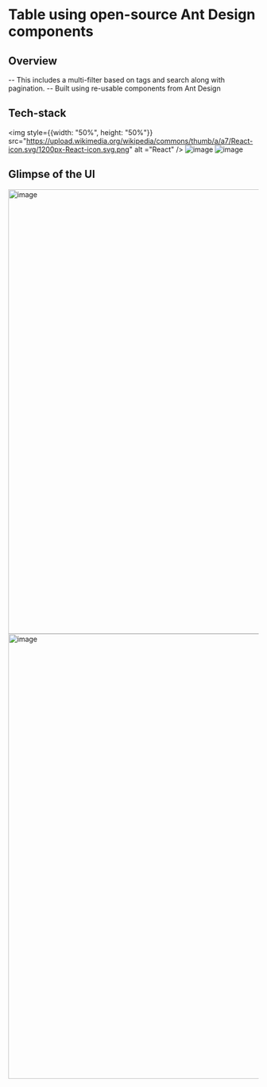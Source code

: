 # Table using open-source Ant Design components
## Overview
-- This includes a multi-filter based on tags and search along with pagination.
-- Built using re-usable components from Ant Design 

## Tech-stack
<img style={{width: "50%", height: "50%"}} src="https://upload.wikimedia.org/wikipedia/commons/thumb/a/a7/React-icon.svg/1200px-React-icon.svg.png" alt ="React" />
![image](https://github.com/saikiran76/AntTable/assets/80874246/b61d91e5-f7d2-47e2-8fd6-3bc01da989cd)
![image](https://github.com/saikiran76/AntTable/assets/80874246/f5bb63ce-1c8a-4dd6-b003-27a1cbc76fd4)

## Glimpse of the UI
<img width="895" alt="image" src="https://github.com/saikiran76/AntTable/assets/80874246/307ea21e-593e-4fd7-a4be-55324d51a7f7">
<img width="896" alt="image" src="https://github.com/saikiran76/AntTable/assets/80874246/f251d3f8-9b06-40fb-82b5-393c8d81b0e3">




